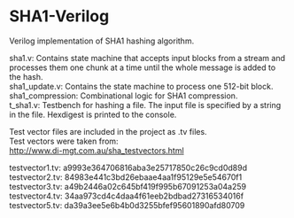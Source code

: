 SHA1-Verilog
============

Verilog implementation of SHA1 hashing algorithm.  
  
sha1.v: Contains state machine that accepts input blocks from a stream and processes them one chunk at a time until the whole message is added to the hash.  
sha1_update.v: Contains the state machine to process one 512-bit block.  
sha1_compression: Combinational logic for SHA1 compression.  
t_sha1.v: Testbench for hashing a file.  The input file is specified by a string in the file.  Hexdigest is printed to the console.  
  
Test vector files are included in the project as .tv files.  
Test vectors were taken from:  
http://www.di-mgt.com.au/sha_testvectors.html  
  
testvector1.tv: a9993e364706816aba3e25717850c26c9cd0d89d  
testvector2.tv: 84983e441c3bd26ebaae4aa1f95129e5e54670f1  
testvector3.tv: a49b2446a02c645bf419f995b67091253a04a259  
testvector4.tv: 34aa973cd4c4daa4f61eeb2bdbad27316534016f  
testvector5.tv: da39a3ee5e6b4b0d3255bfef95601890afd80709  
